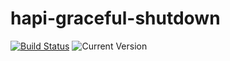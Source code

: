 # hapi-graceful-shutdown

[![Build Status](https://travis-ci.org/igorgolovanov/hapi-graceful-shutdown.svg?branch=master&style=flat)](https://travis-ci.org/igorgolovanov/hapi-graceful-shutdown)
![Current Version](https://img.shields.io/npm/v/hapi-graceful-shutdown.svg?style=flat)


